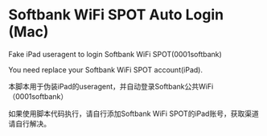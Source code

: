 # Softbank WiFi SPOT Auto Login (Mac)
Fake iPad useragent to login Softbank WiFi SPOT(0001softbank)

You need replace your Softbank WiFi SPOT account(iPad).

本脚本用于伪装iPad的useragent，并自动登录Softbank公共WiFi（0001softbank）

如果使用脚本代码执行，请自行添加Softbank WiFi SPOT的iPad账号，获取渠道请自行解决。
